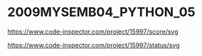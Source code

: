# 2009MYSEMB04_PYTHON_05

https://www.code-inspector.com/project/15997/score/svg

https://www.code-inspector.com/project/15997/status/svg
